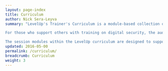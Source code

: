 ```yaml
---
layout: page-index
title: Curriculum
author: Nick Sera-Leyva
summary: "LevelUp's Trainer's Curriculum is a module-based collection of training sessions, field-tested and documented by a growing number of fellow digital security trainers, and gathered here to share with the wider global network of trainers.

For those who support others with training on digital security, the audiences and learners we engage with the most consistently are most often adults. An open and participatory dynamic sets the tone for a training space that is more conducive to learning in general, and specifically to adult learning.

The session modules within the LevelUp curriculum are designed to support just such an environment for your events. Currently, they address some of the most commonly trained upon digital safety habits, practices, and tools, but will continue to grow as more and more trainers share their experience."
updated: 2016-05-00
permalink: /curriculum/
breadcrumb: Curriculum
weight: 3
---
```

